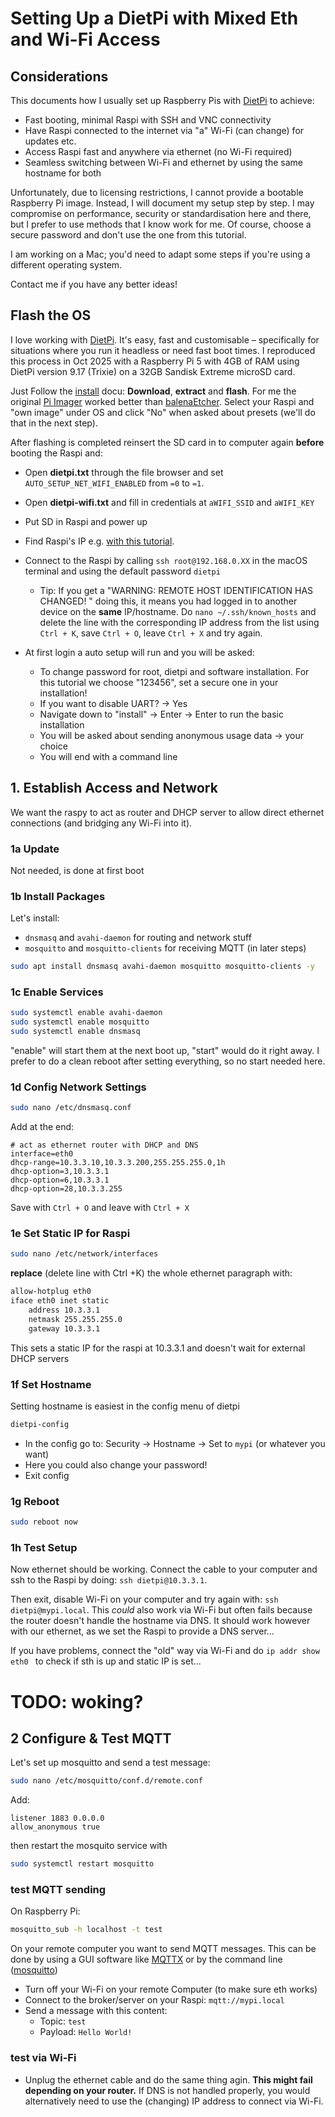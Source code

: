 # Setting Up a DietPi with Mixed Eth and Wi-Fi Access

## Considerations

This documents how I usually set up Raspberry Pis with [DietPi](https://dietpi.com/) to achieve:

- Fast booting, minimal Raspi with SSH and VNC connectivity
- Have Raspi connected to the internet via "a" Wi-Fi  (can change) for updates etc.
- Access Raspi fast and anywhere via ethernet (no Wi-Fi required)
- Seamless switching between Wi-Fi and ethernet by using the same hostname for both

Unfortunately, due to licensing restrictions, I cannot provide a bootable Raspberry Pi image. Instead, I will document my setup step by step. I may compromise on performance, security or standardisation here and there, but I prefer to use methods that I know work for me. Of course, choose a secure password and don't use the one from this tutorial.

I am working on a Mac; you'd need to adapt some steps if you're using a different operating system.

Contact me if you have any better ideas!

## Flash the OS

I love working with [DietPi](https://dietpi.com/). It's easy, fast and customisable – specifically for situations where you run it headless or need fast boot times. I reproduced this process in Oct 2025 with a Raspberry Pi 5 with 4GB of RAM using DietPi version 9.17 (Trixie) on a 32GB Sandisk Extreme microSD card.

Just Follow the [install](https://dietpi.com/docs/install/) docu: **Download**, **extract** and **flash**. For me the original [Pi Imager](https://www.raspberrypi.com/software/) worked better than [balenaEtcher](https://www.balena.io/etcher/). Select your Raspi and "own image" under OS and click "No" when asked about presets (we'll do that in the next step).

After flashing is completed reinsert the SD card in to computer again **before** booting the Raspi and:

- Open **dietpi.txt** through the file browser and set `AUTO_SETUP_NET_WIFI_ENABLED` from `=0` to `=1`.
- Open **dietpi-wifi.txt** and fill in credentials at `aWIFI_SSID` and `aWIFI_KEY`
- Put SD in Raspi and power up
- Find Raspi's IP e.g. [with this tutorial](https://raspberrytips.com/find-current-ip-raspberry-pi/). 
- Connect to the Raspi by calling `ssh root@192.168.0.XX` in the macOS terminal and using the default password `dietpi`
  - Tip: If you get a "WARNING: REMOTE HOST IDENTIFICATION HAS CHANGED! " doing this, it means you had logged in to another device on the **same** IP/hostname. Do `nano ~/.ssh/known_hosts` and delete the line with the corresponding IP address from the list using `Ctrl + K`,  save `Ctrl + O`, leave `Ctrl + X` and try again.

- At first login a auto setup will run and you will be asked:
  - To change password for root, dietpi and software installation. For this tutorial we choose "123456", set a secure one in your installation!
  - If you want to disable UART? → Yes
  - Navigate down to "install" → Enter → Enter to run the basic installation
  - You will be asked about sending anonymous usage data → your choice
  - You will end with a command line

## 1. Establish Access and Network

We want the raspy to act as router and DHCP server to allow direct ethernet connections (and bridging any Wi-Fi into it).

### 1a Update

Not needed, is done at first boot

### 1b Install Packages

Let's install:

- `dnsmasq` and `avahi-daemon` for routing and network stuff
- `mosquitto` and `mosquitto-clients` for receiving MQTT (in later steps)

```sh
sudo apt install dnsmasq avahi-daemon mosquitto mosquitto-clients -y
```

### 1c Enable Services

```sh
sudo systemctl enable avahi-daemon
sudo systemctl enable mosquitto
sudo systemctl enable dnsmasq
```

"enable" will start them at the next boot up, "start" would do it right away. I prefer to do a clean reboot after setting everything, so no start needed here.

### 1d Config Network Settings

```sh
sudo nano /etc/dnsmasq.conf
```

Add at the end:

```
# act as ethernet router with DHCP and DNS
interface=eth0
dhcp-range=10.3.3.10,10.3.3.200,255.255.255.0,1h
dhcp-option=3,10.3.3.1
dhcp-option=6,10.3.3.1
dhcp-option=28,10.3.3.255
```

Save with `Ctrl + O` and leave with `Ctrl + X` 

### 1e Set Static IP for Raspi

````sh
sudo nano /etc/network/interfaces
````

**replace** (delete line with Ctrl +K) the whole ethernet paragraph with:

```sh
allow-hotplug eth0
iface eth0 inet static
    address 10.3.3.1
    netmask 255.255.255.0
    gateway 10.3.3.1
```

This sets a static IP for the raspi at 10.3.3.1 and doesn't wait for external DHCP servers

### 1f Set Hostname

Setting hostname is easiest in the config menu of dietpi

```sh
dietpi-config
```

- In the config go to: Security → Hostname → Set to `mypi` (or whatever you want)
- Here you could also change your password!
- Exit config

### 1g Reboot

````sh
sudo reboot now
````

### 1h Test Setup

Now ethernet should be working. Connect the cable to your computer and ssh to the Raspi by doing: `ssh dietpi@10.3.3.1`. 

Then exit, disable Wi-Fi on your computer and try again with:  `ssh dietpi@mypi.local`. This *could* also work via Wi-Fi but often fails because the router doesn't handle the hostname via DNS. It should work however with our ethernet, as we set the Raspi to provide a DNS server...

If you have problems, connect the "old" way via Wi-Fi and do `ip addr show eth0 ` to check if sth is up and static IP is set...

# TODO: woking?

##  2 Configure & Test MQTT

Let's set up mosquitto and send a test message:

```sh
sudo nano /etc/mosquitto/conf.d/remote.conf
```

Add:

```
listener 1883 0.0.0.0
allow_anonymous true
```

then restart the mosquito service with

````sh
sudo systemctl restart mosquitto
````

### test MQTT sending

On Raspberry Pi:

```sh
mosquitto_sub -h localhost -t test
```

On your remote computer you want to send MQTT messages. This can be done by using a GUI software like [MQTTX](https://mqttx.app/) or by the command line ([mosquitto](https://mosquitto.org/download/))

- Turn off your Wi-Fi on your remote Computer (to make sure eth works)
- Connect to the broker/server on your Raspi: `mqtt://mypi.local`
- Send a message with this content:
  - Topic: `test`
  - Payload: `Hello World!`

### test via Wi-Fi

- Unplug the ethernet cable and do the same thing agin. **This might fail depending on your router.** If DNS is not handled properly, you would alternatively need to use the (changing) IP address to connect via Wi-Fi.











